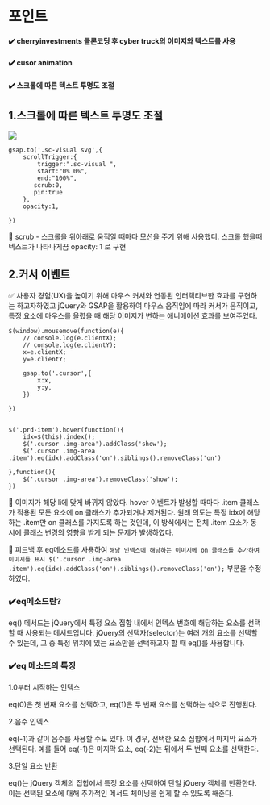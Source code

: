
# 포인트
#### ✔️ cherryinvestments 클론코딩 후 cyber truck의 이미지와 텍스트를 사용
#### ✔️ cusor animation
#### ✔️ 스크롤에 따른 텍스트 투명도 조절 

## 1.스크롤에 따른 텍스트 투명도 조절 
![](https://velog.velcdn.com/images/wjdaldus2017/post/3d78c7aa-2ff2-4879-a543-7ab7f84620b2/image.gif)

```
gsap.to('.sc-visual svg',{
    scrollTrigger:{
        trigger:".sc-visual ",
        start:"0% 0%",
        end:"100%",
       scrub:0,
       pin:true
    },
    opacity:1,
   
})

```
🌟 scrub - 스크롤을 위아래로 움직일 때마다 모션을 주기 위해 사용했디.
스크롤 했을때 텍스트가 나타나게끔 opacity: 1 로 구현



## 2.커서 이벤트
✅ 사용자 경험(UX)을 높이기 위해 마우스 커서와 연동된 인터랙티브한 효과를 구현하는 하고자하였고  jQuery와 GSAP을 활용하여 마우스 움직임에 따라 커서가 움직이고, 특정 요소에 마우스를 올렸을 때 해당 이미지가 변하는 애니메이션 효과를 보여주었다.

```
$(window).mousemove(function(e){
    // console.log(e.clientX);
    // console.log(e.clientY);
    x=e.clientX;
    y=e.clientY;

    gsap.to('.cursor',{
        x:x,
        y:y,
    })

})


$('.prd-item').hover(function(){
    idx=$(this).index();
    $('.cursor .img-area').addClass('show');
    $('.cursor .img-area .item').eq(idx).addClass('on').siblings().removeClass('on')

},function(){
    $('.cursor .img-area').removeClass('show');
})

```


📛 이미지가 해당 li에 맞게 바뀌지 않았다.
hover 이벤트가 발생할 때마다 .item 클래스가 적용된 모든 요소에 on 클래스가 추가되거나 제거된다. 원래 의도는 특정 idx에 해당하는 .item만 on 클래스를 가지도록 하는 것인데, 이 방식에서는 전체 .item 요소가 동시에 클래스 변경의 영향을 받게 되는 문제가 발생하였다.

🌟 피드백 후 eq메소드를 사용하여 ``` 해당 인덱스에 해당하는 이미지에 on 클래스를 추가하여 이미지를 표시
    $('.cursor .img-area .item').eq(idx).addClass('on').siblings().removeClass('on'); ``` 부분을 수정하였다.
    
###     ✔️eq메소드란?
    
eq() 메서드는 jQuery에서 특정 요소 집합 내에서 인덱스 번호에 해당하는 요소를 선택할 때 사용되는 메서드입니다. jQuery의 선택자(selector)는 여러 개의 요소를 선택할 수 있는데, 그 중 특정 위치에 있는 요소만을 선택하고자 할 때 eq()를 사용합니다.
###     ✔️eq 메소드의 특징
1.0부터 시작하는 인덱스

eq(0)은 첫 번째 요소를 선택하고, eq(1)은 두 번째 요소를 선택하는 식으로 진행된다.

2.음수 인덱스

eq(-1)과 같이 음수를 사용할 수도 있다. 이 경우, 선택한 요소 집합에서 마지막 요소가 선택된다. 예를 들어 eq(-1)은 마지막 요소, eq(-2)는 뒤에서 두 번째 요소를 선택한다.

3.단일 요소 반환

eq()는 jQuery 객체의 집합에서 특정 요소를 선택하여 단일 jQuery 객체를 반환한다. 이는 선택된 요소에 대해 추가적인 메서드 체이닝을 쉽게 할 수 있도록 해준다.
    




